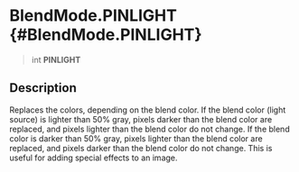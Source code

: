 BlendMode.PINLIGHT {#BlendMode.PINLIGHT}
==================

> int **PINLIGHT**

Description
-----------

Replaces the colors, depending on the blend color. If the blend color
(light source) is lighter than 50% gray, pixels darker than the blend
color are replaced, and pixels lighter than the blend color do not
change. If the blend color is darker than 50% gray, pixels lighter than
the blend color are replaced, and pixels darker than the blend color do
not change. This is useful for adding special effects to an image.
